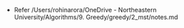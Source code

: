 * Refer /Users/rohinarora/OneDrive - Northeastern University/Algorithms/9. Greedy/greedy/2_mst/notes.md
